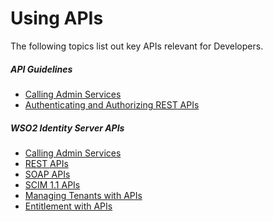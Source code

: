 # Using APIs

The following topics list out key APIs relevant for Developers.

##### API Guidelines

-   [Calling Admin Services](../../using-wso2-identity-server/calling-admin-services)
-   [Authenticating and Authorizing REST
    APIs](_Authenticating_and_Authorizing_REST_APIs_)

##### WSO2 Identity Server APIs

-   [Calling Admin Services](../../using-wso2-identity-server/calling-admin-services)
-   [REST APIs](_REST_APIs_)
-   [SOAP APIs](_SOAP_APIs_)
-   [SCIM 1.1 APIs](_SCIM_1.1_APIs_)
-   [Managing Tenants with APIs](../../using-wso2-identity-server/managing-tenants-with-apis)
-   [Entitlement with APIs](_Entitlement_with_APIs_)
